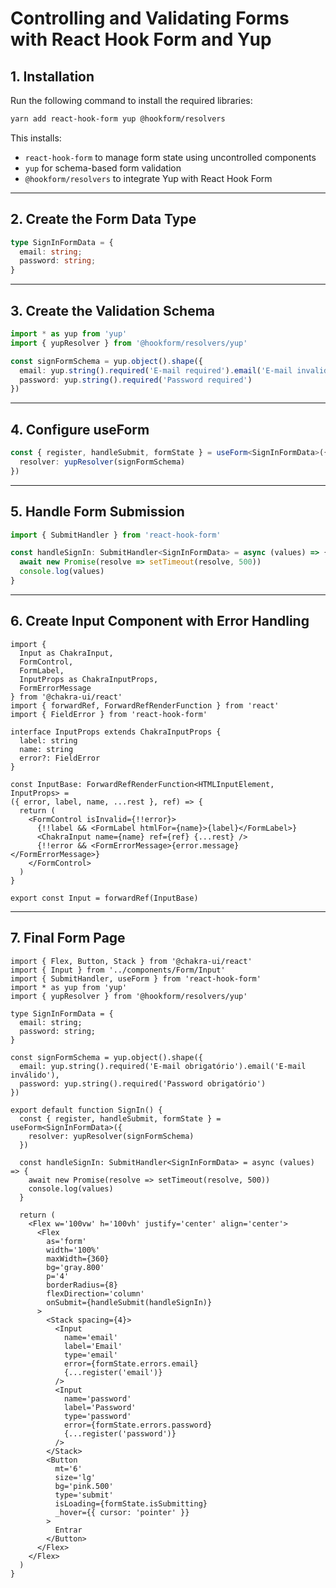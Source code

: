 # Controlling and Validating Forms with React Hook Form and Yup

## 1. Installation

Run the following command to install the required libraries:

```bash
yarn add react-hook-form yup @hookform/resolvers
```

This installs:
- `react-hook-form` to manage form state using uncontrolled components
- `yup` for schema-based form validation
- `@hookform/resolvers` to integrate Yup with React Hook Form

---

## 2. Create the Form Data Type

```ts
type SignInFormData = {
  email: string;
  password: string;
}
```

---

## 3. Create the Validation Schema

```ts
import * as yup from 'yup'
import { yupResolver } from '@hookform/resolvers/yup'

const signFormSchema = yup.object().shape({
  email: yup.string().required('E-mail required').email('E-mail invalid'),
  password: yup.string().required('Password required')
})
```

---

## 4. Configure useForm

```ts
const { register, handleSubmit, formState } = useForm<SignInFormData>({
  resolver: yupResolver(signFormSchema)
})
```

---

## 5. Handle Form Submission

```ts
import { SubmitHandler } from 'react-hook-form'

const handleSignIn: SubmitHandler<SignInFormData> = async (values) => {
  await new Promise(resolve => setTimeout(resolve, 500))
  console.log(values)
}
```

---

## 6. Create Input Component with Error Handling

```tsx
import {
  Input as ChakraInput,
  FormControl,
  FormLabel,
  InputProps as ChakraInputProps,
  FormErrorMessage
} from '@chakra-ui/react'
import { forwardRef, ForwardRefRenderFunction } from 'react'
import { FieldError } from 'react-hook-form'

interface InputProps extends ChakraInputProps {
  label: string
  name: string
  error?: FieldError
}

const InputBase: ForwardRefRenderFunction<HTMLInputElement, InputProps> =
({ error, label, name, ...rest }, ref) => {
  return (
    <FormControl isInvalid={!!error}>
      {!!label && <FormLabel htmlFor={name}>{label}</FormLabel>}
      <ChakraInput name={name} ref={ref} {...rest} />
      {!!error && <FormErrorMessage>{error.message}</FormErrorMessage>}
    </FormControl>
  )
}

export const Input = forwardRef(InputBase)
```

---

## 7. Final Form Page

```tsx
import { Flex, Button, Stack } from '@chakra-ui/react'
import { Input } from '../components/Form/Input'
import { SubmitHandler, useForm } from 'react-hook-form'
import * as yup from 'yup'
import { yupResolver } from '@hookform/resolvers/yup'

type SignInFormData = {
  email: string;
  password: string;
}

const signFormSchema = yup.object().shape({
  email: yup.string().required('E-mail obrigatório').email('E-mail inválido'),
  password: yup.string().required('Password obrigatório')
})

export default function SignIn() {
  const { register, handleSubmit, formState } = useForm<SignInFormData>({
    resolver: yupResolver(signFormSchema)
  })

  const handleSignIn: SubmitHandler<SignInFormData> = async (values) => {
    await new Promise(resolve => setTimeout(resolve, 500))
    console.log(values)
  }

  return (
    <Flex w='100vw' h='100vh' justify='center' align='center'>
      <Flex
        as='form'
        width='100%'
        maxWidth={360}
        bg='gray.800'
        p='4'
        borderRadius={8}
        flexDirection='column'
        onSubmit={handleSubmit(handleSignIn)}
      >
        <Stack spacing={4}>
          <Input
            name='email'
            label='Email'
            type='email'
            error={formState.errors.email}
            {...register('email')}
          />
          <Input
            name='password'
            label='Password'
            type='password'
            error={formState.errors.password}
            {...register('password')}
          />
        </Stack>
        <Button
          mt='6'
          size='lg'
          bg='pink.500'
          type='submit'
          isLoading={formState.isSubmitting}
          _hover={{ cursor: 'pointer' }}
        >
          Entrar
        </Button>
      </Flex>
    </Flex>
  )
}
```